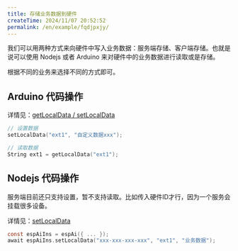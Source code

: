 ```yaml
---
title: 存储业务数据到硬件
createTime: 2024/11/07 20:52:52
permalink: /en/example/fqdjpxjy/
---
```


我们可以用两种方式来向硬件中写入业务数据：服务端存储、客户端存储。也就是说可以使用 Nodejs 或者 Arduino 来对硬件中的业务数据进行读取或是存储。

根据不同的业务来选择不同的方式即可。

## Arduino 代码操作

详情见：[getLocalData / setLocalData](/config-client/instance/#onbinddevice)

```c
// 设置数据
setLocalData("ext1", "自定义数据xxx");

// 读取数据
String ext1 = getLocalData("ext1");

```

## Nodejs 代码操作
服务端目前还只支持设置，暂不支持读取。比如传入硬件ID才行，因为一个服务会挂载很多设备。

详情见：[setLocalData](/config-server/instance/#setlocaldata)

```c
const espAiIns = espAi({ ... });
await espAiIns.setLocalData("xxx-xxx-xxx-xxx", "ext1", "业务数据");
```

 